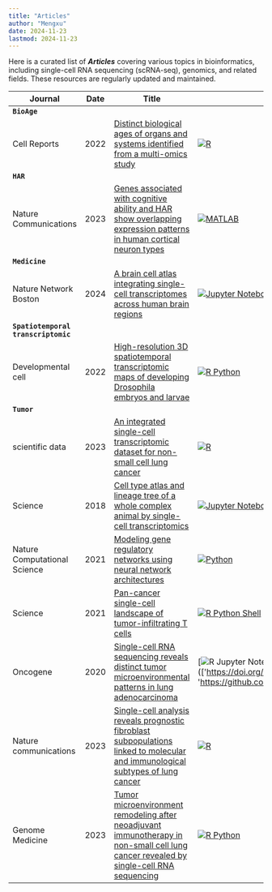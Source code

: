 ```yaml
---
title: "Articles"
author: "Mengxu"
date: 2024-11-23
lastmod: 2024-11-23
---
```


<!--more-->

Here is a curated list of ***Articles*** covering various topics in bioinformatics, including single-cell RNA sequencing (scRNA-seq), genomics, and related fields. These resources are regularly updated and maintained.

| **Journal** | **Date** | **Title** | **Code** | **Data** | **Citation** |
| -- | -- | -- | -- | -- | -- |
| **`BioAge`** |  |  |  |  |  |
| Cell Reports | 2022 | [Distinct biological ages of organs and systems identified from a multi-omics study](https://doi.org/10.1016/j.celrep.2022.110459) | [![R](https://img.shields.io/badge/-R-444444)](https://doi.org/10.5281/zenodo.6002321) | [![figshare](https://img.shields.io/badge/-figshare-B03060)](https://doi.org/10.6084/m9.figshare.19085156) | [![citation](https://img.shields.io/badge/dynamic/json?label=citation&query=citationCount&url=https%3A%2F%2Fapi.semanticscholar.org%2Fgraph%2Fv1%2Fpaper%2Ffa40c4ea0810be27e974e0d97cf6eeaf2ef85973%3Ffields%3DcitationCount)](https://api.semanticscholar.org/graph/v1/paper/fa40c4ea0810be27e974e0d97cf6eeaf2ef85973) |
| **`HAR`** |  |  |  |  |  |
| Nature Communications | 2023 | [Genes associated with cognitive ability and HAR show overlapping expression patterns in human cortical neuron types](https://doi.org/10.1038/s41467-023-39946-9) | [![MATLAB](https://img.shields.io/badge/-MATLAB-444444)](https://github.com/AnnaGalakhova/Driessens_Galakhova_Heyer_2022) | [![Website](https://img.shields.io/badge/-Website-B03060)](https://www.nature.com/articles/s41467-023-39946-9#data-availability) | [![citation](https://img.shields.io/badge/dynamic/json?label=citation&query=citationCount&url=https%3A%2F%2Fapi.semanticscholar.org%2Fgraph%2Fv1%2Fpaper%2Fc2971ece5f70f24bf65c828506cf17fe6cd20212%3Ffields%3DcitationCount)](https://api.semanticscholar.org/graph/v1/paper/c2971ece5f70f24bf65c828506cf17fe6cd20212) |
| **`Medicine`** |  |  |  |  |  |
| Nature Network Boston | 2024 | [A brain cell atlas integrating single-cell transcriptomes across human brain regions](https://www.nature.com/articles/s41591-024-03150-z) | [![Jupyter Notebook](https://img.shields.io/badge/-Jupyter%20Notebook-444444)](https://github.com/rnacentre/BrainCellAtlas-reproducibility) | [![Website](https://img.shields.io/badge/-Website-B03060)](https://www.braincellatlas.org/dataSet) | [![citation](https://img.shields.io/badge/dynamic/json?label=citation&query=citationCount&url=https%3A%2F%2Fapi.semanticscholar.org%2Fgraph%2Fv1%2Fpaper%2F30b9f44100aa393b95cdc337d83e5c09ec57b223%3Ffields%3DcitationCount)](https://api.semanticscholar.org/graph/v1/paper/30b9f44100aa393b95cdc337d83e5c09ec57b223) |
| **`Spatiotemporal transcriptomic`** |  |  |  |  |  |
| Developmental cell | 2022 | [High-resolution 3D spatiotemporal transcriptomic maps of developing Drosophila embryos and larvae](https://www.ncbi.nlm.nih.gov/pubmed/35512700) | [![R Python](https://img.shields.io/badge/-R%20Python-444444)](https://www.cell.com/cms/10.1016/j.devcel.2022.04.006/attachment/94171a16-fac1-4d9e-b7e0-bd4909baf4f0/mmc6) | [![Website](https://img.shields.io/badge/-Website-B03060)](https://db.cngb.org/stomics/flysta3d/) | [![citation](https://img.shields.io/badge/dynamic/json?label=citation&query=citationCount&url=https%3A%2F%2Fapi.semanticscholar.org%2Fgraph%2Fv1%2Fpaper%2Fa81789d2afa4f26b870cd2d9937d25e45f2153b5%3Ffields%3DcitationCount)](https://api.semanticscholar.org/graph/v1/paper/a81789d2afa4f26b870cd2d9937d25e45f2153b5) |
| **`Tumor`** |  |  |  |  |  |
| scientific data | 2023 | [An integrated single-cell transcriptomic dataset for non-small cell lung cancer](https://www.nature.com/articles/s41597-023-02074-6) | [![R](https://img.shields.io/badge/-R-444444)](https://figshare.com/articles/online_resource/NSCLC_data_reanalysis_codes/22106201) | [![figshare](https://img.shields.io/badge/-figshare-B03060)](https://figshare.com/collections/An_integrated_single-cell_transcriptomic_dataset_for1_non-small_cell_lung_cancer/6222221/3) | [![citation](https://img.shields.io/badge/dynamic/json?label=citation&query=citationCount&url=https%3A%2F%2Fapi.semanticscholar.org%2Fgraph%2Fv1%2Fpaper%2F2e68442733604d3ff3f9fe5e62201ffc4f1ea951%3Ffields%3DcitationCount)](https://api.semanticscholar.org/graph/v1/paper/2e68442733604d3ff3f9fe5e62201ffc4f1ea951) |
| Science | 2018 | [Cell type atlas and lineage tree of a whole complex animal by single-cell transcriptomics](https://www.science.org/doi/10.1126/science.aaq1723) | [![Jupyter Notebook](https://img.shields.io/badge/-Jupyter%20Notebook-444444)](https://github.com/rajewsky-lab/planarian_lineages) |  | [![citation](https://img.shields.io/badge/dynamic/json?label=citation&query=citationCount&url=https%3A%2F%2Fapi.semanticscholar.org%2Fgraph%2Fv1%2Fpaper%2F41b3c17dcaad2d25cad02c93d0d57e2b3a67e0f2%3Ffields%3DcitationCount)](https://api.semanticscholar.org/graph/v1/paper/41b3c17dcaad2d25cad02c93d0d57e2b3a67e0f2) |
| Nature Computational Science | 2021 | [Modeling gene regulatory networks using neural network architectures](https://www.nature.com/articles/s43588-021-00099-8) | [![Python](https://img.shields.io/badge/-Python-444444)](https://github.com/HantaoShu/DeepSEM) | [![GEO](https://img.shields.io/badge/-GEO-B03060)](https://www.ncbi.nlm.nih.gov/geo/query/acc.cgi) [![Zenodo](https://img.shields.io/badge/-Zenodo-B03060)](https://zenodo.org/record/3378975) | [![citation](https://img.shields.io/badge/dynamic/json?label=citation&query=citationCount&url=https%3A%2F%2Fapi.semanticscholar.org%2Fgraph%2Fv1%2Fpaper%2F99fdbe369f58bacbdb3e4394499060fe03813706%3Ffields%3DcitationCount)](https://api.semanticscholar.org/graph/v1/paper/99fdbe369f58bacbdb3e4394499060fe03813706) |
| Science | 2021 | [Pan-cancer single-cell landscape of tumor-infiltrating T cells](https://www.science.org/doi/10.1126/science.abe6474) | [![R Python Shell](https://img.shields.io/badge/-R%20Python%20Shell-444444)](https://zenodo.org/record/5461803#.ZCknc15LgQ8) | [![PKU](https://img.shields.io/badge/-PKU-B03060)](http://cancer-pku.cn:3838/PanC_T/) | [![citation](https://img.shields.io/badge/dynamic/json?label=citation&query=citationCount&url=https%3A%2F%2Fapi.semanticscholar.org%2Fgraph%2Fv1%2Fpaper%2Feda76900f3954e1930080779b5cfb92274a11da3%3Ffields%3DcitationCount)](https://api.semanticscholar.org/graph/v1/paper/eda76900f3954e1930080779b5cfb92274a11da3) |
| Oncogene | 2020 | [Single-cell RNA sequencing reveals distinct tumor microenvironmental patterns in lung adenocarcinoma](https://doi.org/10.1038/s41388-021-02054-3) | [![R Jupyter Notebook](https://img.shields.io/badge/-R%20Jupyter%20Notebook-444444)](['https://doi.org/10.24433/CO.0121060.v1', 'https://github.com/bischofp/single_cell_lung_adenocarcinoma']) |  | [![citation](https://img.shields.io/badge/dynamic/json?label=citation&query=citationCount&url=https%3A%2F%2Fapi.semanticscholar.org%2Fgraph%2Fv1%2Fpaper%2F66d79bafce806798b72b4333854b8761073221cc%3Ffields%3DcitationCount)](https://api.semanticscholar.org/graph/v1/paper/66d79bafce806798b72b4333854b8761073221cc) |
| Nature communications | 2023 | [Single-cell analysis reveals prognostic fibroblast subpopulations linked to molecular and immunological subtypes of lung cancer](https://doi.org/10.1038/s41467-023-35832-6) | [![R](https://img.shields.io/badge/-R-444444)](https://github.com/cjh-lab/NCOMMS_NSCLC_scFibs) | [![GEO](https://img.shields.io/badge/-GEO-B03060)](https://www.ncbi.nlm.nih.gov/geo/query/acc.cgi?acc=GSE153935) [![Zenodo](https://img.shields.io/badge/-Zenodo-B03060)](https://zenodo.org/record/7400873#.ZCZBDl5LgQ8) | [![citation](https://img.shields.io/badge/dynamic/json?label=citation&query=citationCount&url=https%3A%2F%2Fapi.semanticscholar.org%2Fgraph%2Fv1%2Fpaper%2Fa5b158dbafff3ade8a9779c134441e5f3db18e2d%3Ffields%3DcitationCount)](https://api.semanticscholar.org/graph/v1/paper/a5b158dbafff3ade8a9779c134441e5f3db18e2d) |
| Genome Medicine | 2023 | [Tumor microenvironment remodeling after neoadjuvant immunotherapy in non-small cell lung cancer revealed by single-cell RNA sequencing](https://doi.org/10.1186/s13073-023-01164-9) | [![R Python](https://img.shields.io/badge/-R%20Python-444444)](https://github.com/Junjie-Hu/NSCLC-immunotherapy) | [![GEO](https://img.shields.io/badge/-GEO-B03060)](https://www.ncbi.nlm.nih.gov/geo/query/acc.cgi?acc=GSE207422) | [![citation](https://img.shields.io/badge/dynamic/json?label=citation&query=citationCount&url=https%3A%2F%2Fapi.semanticscholar.org%2Fgraph%2Fv1%2Fpaper%2Fdfb50b723e402caac70b0dcbe21ca58e34401505%3Ffields%3DcitationCount)](https://api.semanticscholar.org/graph/v1/paper/dfb50b723e402caac70b0dcbe21ca58e34401505) |
